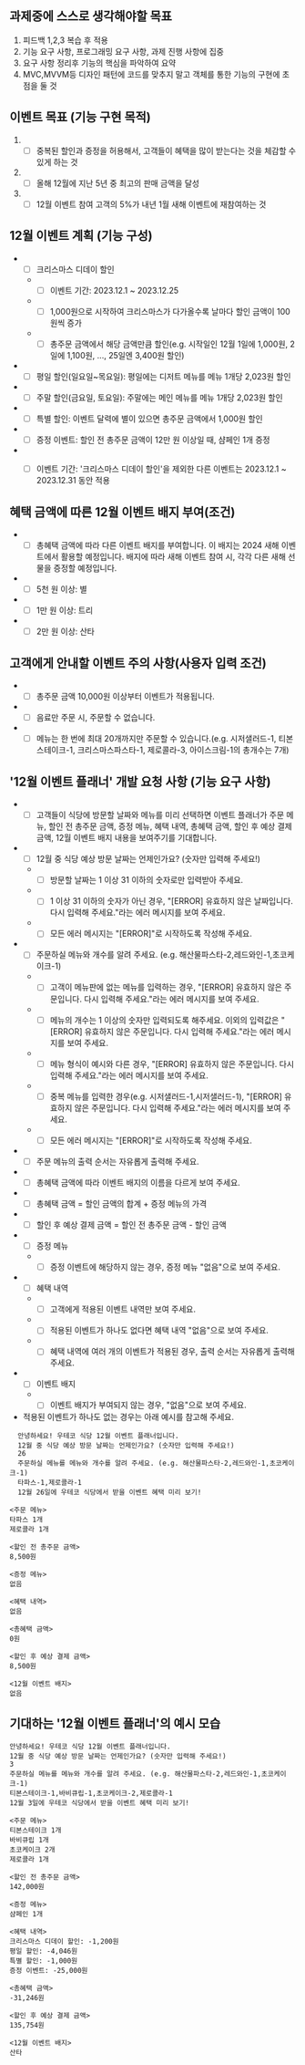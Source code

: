 ## 과제중에 스스로 생각해야할 목표
1. 피드백 1,2,3 복습 후 적용
2. 기능 요구 사항, 프로그래밍 요구 사항, 과제 진행 사항에 집중
3. 요구 사항 정리후 기능의 핵심을 파악하여 요약
4. MVC,MVVM등 디자인 패턴에 코드를 맞추지 말고 객체를 통한 기능의 구현에 초점을 둘 것 

## 이벤트 목표 (기능 구현 목적)
1. + [ ] 중복된 할인과 증정을 허용해서, 고객들이 혜택을 많이 받는다는 것을 체감할 수 있게 하는 것
2. + [ ] 올해 12월에 지난 5년 중 최고의 판매 금액을 달성
3. + [ ] 12월 이벤트 참여 고객의 5%가 내년 1월 새해 이벤트에 재참여하는 것

## 12월 이벤트 계획 (기능 구성)

- + [ ] 크리스마스 디데이 할인
  -  + [ ] 이벤트 기간: 2023.12.1 ~ 2023.12.25
  -  + [ ] 1,000원으로 시작하여 크리스마스가 다가올수록 날마다 할인 금액이 100원씩 증가
  - + [ ] 총주문 금액에서 해당 금액만큼 할인(e.g. 시작일인 12월 1일에 1,000원, 2일에 1,100원, ..., 25일엔 3,400원 할인)
- + [ ] 평일 할인(일요일~목요일): 평일에는 디저트 메뉴를 메뉴 1개당 2,023원 할인
- + [ ] 주말 할인(금요일, 토요일): 주말에는 메인 메뉴를 메뉴 1개당 2,023원 할인
- + [ ] 특별 할인: 이벤트 달력에 별이 있으면 총주문 금액에서 1,000원 할인
- + [ ] 증정 이벤트: 할인 전 총주문 금액이 12만 원 이상일 때, 샴페인 1개 증정
- + [ ] 이벤트 기간: '크리스마스 디데이 할인'을 제외한 다른 이벤트는 2023.12.1 ~ 2023.12.31 동안 적용


## 혜택 금액에 따른 12월 이벤트 배지 부여(조건)
- + [ ] 총혜택 금액에 따라 다른 이벤트 배지를 부여합니다. 이 배지는 2024 새해 이벤트에서 활용할 예정입니다. 배지에 따라 새해 이벤트 참여 시, 각각 다른 새해 선물을 증정할 예정입니다.
- + [ ] 5천 원 이상: 별
- + [ ] 1만 원 이상: 트리
- + [ ] 2만 원 이상: 산타

## 고객에게 안내할 이벤트 주의 사항(사용자 입력 조건)
- + [ ] 총주문 금액 10,000원 이상부터 이벤트가 적용됩니다.
- + [ ] 음료만 주문 시, 주문할 수 없습니다.
- + [ ] 메뉴는 한 번에 최대 20개까지만 주문할 수 있습니다.(e.g. 시저샐러드-1, 티본스테이크-1, 크리스마스파스타-1, 제로콜라-3, 아이스크림-1의 총개수는 7개)

## '12월 이벤트 플래너' 개발 요청 사항 (기능 요구 사항)
- + [ ] 고객들이 식당에 방문할 날짜와 메뉴를 미리 선택하면 이벤트 플래너가 주문 메뉴, 할인 전 총주문 금액, 증정 메뉴, 혜택 내역, 총혜택 금액, 할인 후 예상 결제 금액, 12월 이벤트 배지 내용을 보여주기를 기대합니다.
- + [ ] 12월 중 식당 예상 방문 날짜는 언제인가요? (숫자만 입력해 주세요!)
  - + [ ] 방문할 날짜는 1 이상 31 이하의 숫자로만 입력받아 주세요.
  - + [ ] 1 이상 31 이하의 숫자가 아닌 경우, "[ERROR] 유효하지 않은 날짜입니다. 다시 입력해 주세요."라는 에러 메시지를 보여 주세요.
  - + [ ] 모든 에러 메시지는 "[ERROR]"로 시작하도록 작성해 주세요.
- + [ ] 주문하실 메뉴와 개수를 알려 주세요. (e.g. 해산물파스타-2,레드와인-1,초코케이크-1)
  - + [ ] 고객이 메뉴판에 없는 메뉴를 입력하는 경우, "[ERROR] 유효하지 않은 주문입니다. 다시 입력해 주세요."라는 에러 메시지를 보여 주세요.
  - + [ ] 메뉴의 개수는 1 이상의 숫자만 입력되도록 해주세요. 이외의 입력값은 "[ERROR] 유효하지 않은 주문입니다. 다시 입력해 주세요."라는 에러 메시지를 보여 주세요.
  - + [ ] 메뉴 형식이 예시와 다른 경우, "[ERROR] 유효하지 않은 주문입니다. 다시 입력해 주세요."라는 에러 메시지를 보여 주세요.
  - + [ ] 중복 메뉴를 입력한 경우(e.g. 시저샐러드-1,시저샐러드-1), "[ERROR] 유효하지 않은 주문입니다. 다시 입력해 주세요."라는 에러 메시지를 보여 주세요.
  - + [ ] 모든 에러 메시지는 "[ERROR]"로 시작하도록 작성해 주세요.
- + [ ] 주문 메뉴의 출력 순서는 자유롭게 출력해 주세요.
- + [ ] 총혜택 금액에 따라 이벤트 배지의 이름을 다르게 보여 주세요.
- + [ ] 총혜택 금액 = 할인 금액의 합계 + 증정 메뉴의 가격
- + [ ] 할인 후 예상 결제 금액 = 할인 전 총주문 금액 - 할인 금액
- + [ ] 증정 메뉴
  - + [ ] 증정 이벤트에 해당하지 않는 경우, 증정 메뉴 "없음"으로 보여 주세요.
- + [ ] 혜택 내역
  - + [ ] 고객에게 적용된 이벤트 내역만 보여 주세요.
  - + [ ] 적용된 이벤트가 하나도 없다면 혜택 내역 "없음"으로 보여 주세요.
  - + [ ] 혜택 내역에 여러 개의 이벤트가 적용된 경우, 출력 순서는 자유롭게 출력해주세요.
- + [ ] 이벤트 배지
  - + [ ] 이벤트 배지가 부여되지 않는 경우, "없음"으로 보여 주세요.
- 적용된 이벤트가 하나도 없는 경우는 아래 예시를 참고해 주세요.
```
  안녕하세요! 우테코 식당 12월 이벤트 플래너입니다.
  12월 중 식당 예상 방문 날짜는 언제인가요? (숫자만 입력해 주세요!)
  26
  주문하실 메뉴를 메뉴와 개수를 알려 주세요. (e.g. 해산물파스타-2,레드와인-1,초코케이크-1)
  타파스-1,제로콜라-1
  12월 26일에 우테코 식당에서 받을 이벤트 혜택 미리 보기!

<주문 메뉴>
타파스 1개
제로콜라 1개

<할인 전 총주문 금액>
8,500원

<증정 메뉴>
없음

<혜택 내역>
없음

<총혜택 금액>
0원

<할인 후 예상 결제 금액>
8,500원

<12월 이벤트 배지>
없음
```

## 기대하는 '12월 이벤트 플래너'의 예시 모습

```
안녕하세요! 우테코 식당 12월 이벤트 플래너입니다.
12월 중 식당 예상 방문 날짜는 언제인가요? (숫자만 입력해 주세요!)
3
주문하실 메뉴를 메뉴와 개수를 알려 주세요. (e.g. 해산물파스타-2,레드와인-1,초코케이크-1)
티본스테이크-1,바비큐립-1,초코케이크-2,제로콜라-1
12월 3일에 우테코 식당에서 받을 이벤트 혜택 미리 보기!

<주문 메뉴>
티본스테이크 1개
바비큐립 1개
초코케이크 2개
제로콜라 1개

<할인 전 총주문 금액>
142,000원

<증정 메뉴>
샴페인 1개

<혜택 내역>
크리스마스 디데이 할인: -1,200원
평일 할인: -4,046원
특별 할인: -1,000원
증정 이벤트: -25,000원

<총혜택 금액>
-31,246원

<할인 후 예상 결제 금액>
135,754원

<12월 이벤트 배지>
산타
```